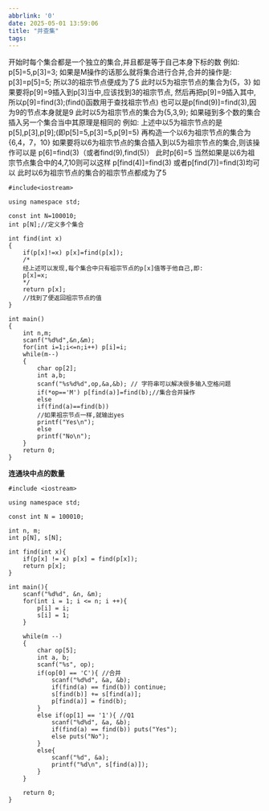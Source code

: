 ```yaml
---
abbrlink: '0'
date: 2025-05-01 13:59:06
title: "并查集"
tags:
---
```


开始时每个集合都是一个独立的集合,并且都是等于自己本身下标的数
例如:
p[5]=5,p[3]=3;
如果是M操作的话那么就将集合进行合并,合并的操作是:
p[3]=p[5]=5;
所以3的祖宗节点便成为了5
此时以5为祖宗节点的集合为{5，3}
如果要将p[9]=9插入到p[3]当中,应该找到3的祖宗节点,
然后再把p[9]=9插入其中,所以p[9]=find(3);(find()函数用于查找祖宗节点)
也可以是p[find(9)]=find(3),因为9的节点本身就是9
此时以5为祖宗节点的集合为{5,3,9};
如果碰到多个数的集合插入另一个集合当中其原理是相同的
例如:
上述中以5为祖宗节点的是p[5],p[3],p[9];(即p[5]=5,p[3]=5,p[9]=5)
再构造一个以6为祖宗节点的集合为{6,4，7，10}
如果要将以6为祖宗节点的集合插入到以5为祖宗节点的集合,则该操作可以是
p[6]=find(3)（或者find(9),find(5)）
此时p[6]=5
当然如果是以6为祖宗节点集合中的4,7,10则可以这样
p[find(4)]=find(3)
或者p[find(7)]=find(3)均可以
此时以6为祖宗节点的集合的祖宗节点都成为了5
~~~
#include<iostream>

using namespace std;

const int N=100010;
int p[N];//定义多个集合

int find(int x)
{
    if(p[x]!=x) p[x]=find(p[x]);
    /*
    经上述可以发现,每个集合中只有祖宗节点的p[x]值等于他自己,即:
    p[x]=x;
    */
    return p[x];
    //找到了便返回祖宗节点的值
}

int main()
{
    int n,m;
    scanf("%d%d",&n,&m);
    for(int i=1;i<=n;i++) p[i]=i;
    while(m--)
    {
        char op[2];
        int a,b;
        scanf("%s%d%d",op,&a,&b); // 字符串可以解决很多输入空格问题
        if(*op=='M') p[find(a)]=find(b);//集合合并操作
        else
        if(find(a)==find(b))
        //如果祖宗节点一样,就输出yes
        printf("Yes\n");
        else
        printf("No\n");
    }
    return 0;
}
~~~
**连通块中点的数量**
```
#include <iostream>

using namespace std;

const int N = 100010;

int n, m;
int p[N], s[N];

int find(int x){
    if(p[x] != x) p[x] = find(p[x]);
    return p[x];
}

int main(){
    scanf("%d%d", &n, &m);
    for(int i = 1; i <= n; i ++){
        p[i] = i;
        s[i] = 1;
    }

    while(m --)
    {
        char op[5];
        int a, b;
        scanf("%s", op);
        if(op[0] == 'C'){ //合并
            scanf("%d%d", &a, &b);
            if(find(a) == find(b)) continue;
            s[find(b)] += s[find(a)];
            p[find(a)] = find(b);
        }
        else if(op[1] == '1'){ //Q1
            scanf("%d%d", &a, &b);
            if(find(a) == find(b)) puts("Yes");
            else puts("No");
        }
        else{
            scanf("%d", &a);
            printf("%d\n", s[find(a)]);
        }
    }

    return 0;
}

```